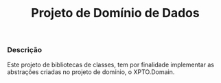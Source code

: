 


<br>

<h1 align="center">Projeto de Domínio de Dados</h1>

<br>
<h3>Descrição</h3>

<p align="justify">

Este projeto de bibliotecas de classes, tem por finalidade implementar as abstrações criadas no projeto de domínio, o XPTO.Domain.

</p>

<br>